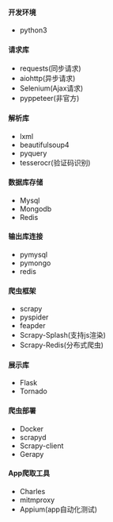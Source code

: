 #### 开发环境

- python3

#### 请求库

- requests(同步请求)
- aiohttp(异步请求)
- Selenium(Ajax请求)
- pyppeteer(非官方)

#### 解析库

- lxml
- beautifulsoup4
- pyquery
- tesserocr(验证码识别)

#### 数据库存储

- Mysql
- Mongodb
- Redis

#### 输出库连接

- pymysql
- pymongo
- redis

#### 爬虫框架

- scrapy
- pyspider
- feapder
- Scrapy-Splash(支持js渲染)
- Scrapy-Redis(分布式爬虫)

#### 展示库

- Flask
- Tornado

#### 爬虫部署

- Docker
- scrapyd
- Scrapy-client
- Gerapy

#### App爬取工具

- Charles
- mitmproxy
- Appium(app自动化测试)

